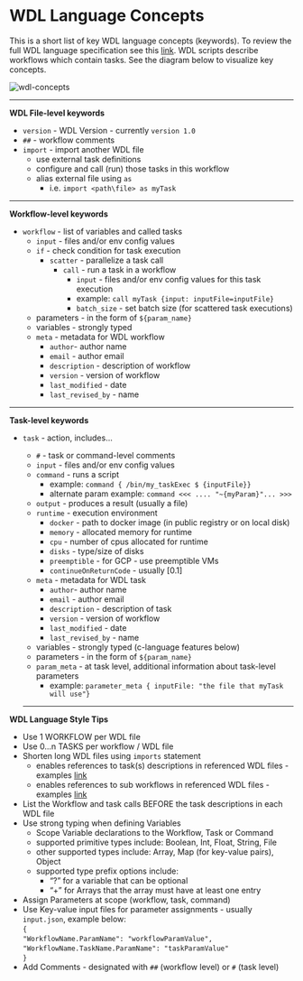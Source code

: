 # WDL Language Concepts

This is a short list of key WDL language concepts (keywords). To review the full WDL language specification see this [link](https://github.com/openwdl/wdl/blob/master/versions/1.0/SPEC.md). WDL scripts describe workflows which contain tasks.  See the diagram below to visualize key concepts.

![wdl-concepts](https://github.com/lynnlangit/gcp-for-bioinformatics/raw/master/images/wdl-concepts.png)

----

**WDL File-level keywords**
- `version` - WDL Version - currently `version 1.0`
- `##` - workflow comments
- `import` - import another WDL file 
    - use external task definitions 
    - configure and call (run) those tasks in this workflow 
    - alias external file using `as`
        - i.e. `import <path\file> as myTask`
---
**Workflow-level keywords**
- `workflow` - list of variables and called tasks
    - `input` - files and/or env config values
    - `if` - check condition for task execution
        - `scatter` - parallelize a task call
            - `call` - run a task in a workflow
                - `input` - files and/or env config values for this task execution
                - example: `call myTask {input: inputFile=inputFile}`
                - `batch_size` - set batch size (for scattered task executions)
    - parameters - in the form of `${param_name}`
    - variables - strongly typed
    - `meta` - metadata for WDL workflow
        - `author`- author name
        - `email` - author email
        - `description` - description of workflow
        - `version` - version of workflow
        - `last_modified` - date
        - `last_revised_by` - name
---
**Task-level keywords**

- `task` - action, includes...
    - `#` - task or command-level comments
    - `input` - files and/or env config values
    - `command` - runs a script
        - example: `command { /bin/my_taskExec $ {inputFile}}`
        - alternate param example: `command <<< .... "~{myParam}"... >>>`
    - `output` - produces a result (usually a file)
    - `runtime` - execution environment 
        - `docker` - path to docker image (in public registry or on local disk)
        - `memory` - allocated memory for runtime
        - `cpu` - number of cpus allocated for runtime
        - `disks` - type/size of disks
        - `preemptible` - for GCP - use preemptible VMs
        - `continueOnReturnCode` - usually [0.1]
    - `meta` - metadata for WDL task
        - `author`- author name
        - `email` - author email
        - `description` - description of task
        - `version` - version of workflow
        - `last_modified` - date
        - `last_revised_by` - name
    - variables - strongly typed (c-language features below)
    - parameters - in the form of `${param_name}`
    - `param_meta` - at task level, additional information about task-level parameters
        - example: `parameter_meta { inputFile: "the file that myTask will use"}`

  ---  


**WDL Language Style Tips**
- Use 1 WORKFLOW per WDL file
- Use 0...n TASKS per workflow / WDL file 
- Shorten long WDL files using `imports` statement
    - enables references to task(s) descriptions in referenced WDL files - examples [link](https://cromwell.readthedocs.io/en/stable/Imports/)
    - enables references to sub workflows in referenced WDL files - examples [link](https://cromwell.readthedocs.io/en/stable/SubWorkflows/)
- List the Workflow and task calls BEFORE the task descriptions in each WDL file
- Use strong typing when defining Variables
    - Scope Variable declarations to the Workflow, Task or Command
    - supported primitive types include: Boolean, Int, Float, String, File
    - other supported types include: Array, Map (for key-value pairs), Object
    - supported type prefix options include: 
        - “?” for a variable that can be optional
        - “+” for Arrays that the array must have at least one entry
- Assign Parameters at scope (workflow, task, command)
- Use Key-value input files for parameter assignments - usually `input.json`, example below:  
    `{`  
        `"WorkflowName.ParamName": "workflowParamValue",`  
        `"WorkflowName.TaskName.ParamName": "taskParamValue"`  
    `}`
- Add Comments - designated with `##` (workflow level) or `#` (task level)

